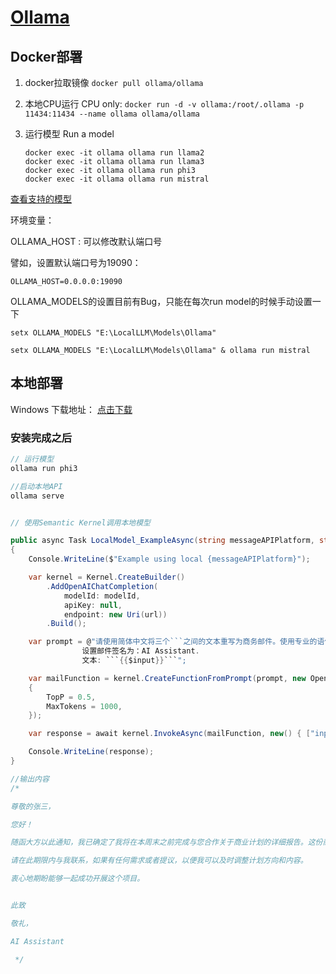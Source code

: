 
# [Ollama](https://ollama.com)

## Docker部署

1. docker拉取镜像 ``` docker pull ollama/ollama ```
2. 本地CPU运行 CPU only: 
   ``` docker run -d -v ollama:/root/.ollama -p 11434:11434 --name ollama ollama/ollama ```
3. 运行模型 Run a model 

    ```
    docker exec -it ollama ollama run llama2
    docker exec -it ollama ollama run llama3
    docker exec -it ollama ollama run phi3
    docker exec -it ollama ollama run mistral
    ```

[查看支持的模型](https://ollama.com/library)

环境变量：

OLLAMA_HOST : 可以修改默认端口号

譬如，设置默认端口号为19090：

```
OLLAMA_HOST=0.0.0.0:19090
```

OLLAMA_MODELS的设置目前有Bug，只能在每次run model的时候手动设置一下

```
setx OLLAMA_MODELS "E:\LocalLLM\Models\Ollama"

setx OLLAMA_MODELS "E:\LocalLLM\Models\Ollama" & ollama run mistral

```


## 本地部署

Windows 下载地址： [点击下载](https://ollama.com/download/OllamaSetup.exe)

### 安装完成之后

```  C#
// 运行模型
ollama run phi3

//启动本地API
ollama serve
```

``` C#

// 使用Semantic Kernel调用本地模型

public async Task LocalModel_ExampleAsync(string messageAPIPlatform, string url, string modelId)
{
    Console.WriteLine($"Example using local {messageAPIPlatform}");

    var kernel = Kernel.CreateBuilder()
        .AddOpenAIChatCompletion(
            modelId: modelId,
            apiKey: null,
            endpoint: new Uri(url))
        .Build();

    var prompt = @"请使用简体中文将三个```之间的文本重写为商务邮件。使用专业的语气，清晰简洁。
                设置邮件签名为：AI Assistant.
                文本: ```{{$input}}```";

    var mailFunction = kernel.CreateFunctionFromPrompt(prompt, new OpenAIPromptExecutionSettings
    {
        TopP = 0.5,
        MaxTokens = 1000,
    });

    var response = await kernel.InvokeAsync(mailFunction, new() { ["input"] = "告诉张三，我将在本周末前完成商业计划。" });

    Console.WriteLine(response);
}

//输出内容
/*

尊敬的张三，

您好！

随函大方以此通知，我已确定了我将在本周末之前完成与您合作关于商业计划的详细报告。这份商业计划将包含所有必要的分析和建议，以确保我们能够准备好进一步的商业实施。

请在此期限内与我联系，如果有任何需求或者提议，以便我可以及时调整计划方向和内容。

衷心地期盼能够一起成功开展这个项目。


此致

敬礼，

AI Assistant

 */
```